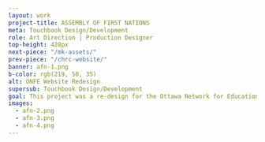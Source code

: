 ```yaml
---
layout: work
project-title: ASSEMBLY OF FIRST NATIONS
meta: Touchbook Design/Development
role: Art Direction | Production Designer
top-height: 420px
next-piece: "/mk-assets/"
prev-piece: "/chrc-website/"
banner: afn-1.png
b-color: rgb(219, 50, 35)
alt: ONFE Website Redesign
supersub: Touchbook Design/Development
goal: This project was a re-design for the Ottawa Network for Education’s website. I designed the website following wireframes created by a ux designer and an approved visual style. I created all pages in HD-Desktop size and mobile followed by roll out for development.
images:
  - afn-2.png
  - afn-3.png
  - afn-4.png
---
```


